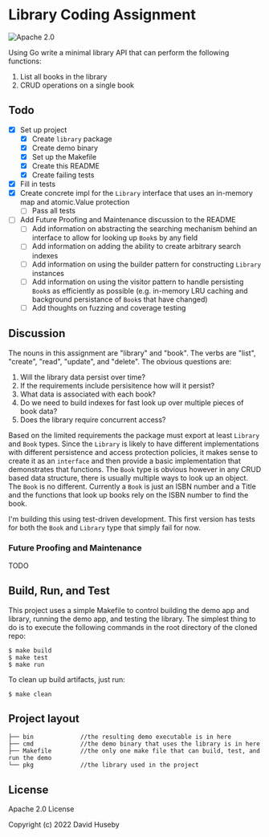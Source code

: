 # Library Coding Assignment

![Apache 2.0][license-image]

Using Go write a minimal library API that can perform the following functions:

1. List all books in the library
2. CRUD operations on a single book

## Todo

- [x] Set up project
  - [x] Create `library` package
  - [x] Create demo binary
  - [x] Set up the Makefile
  - [x] Create this README
  - [x] Create failing tests
- [x] Fill in tests
- [x] Create concrete impl for the `Library` interface that uses an in-memory map and atomic.Value protection
  - [ ] Pass all tests
- [ ] Add Future Proofing and Maintenance discussion to the README
  - [ ] Add information on abstracting the searching mechanism behind an interface to allow for looking up `Book`s by any field
  - [ ] Add information on adding the ability to create arbitrary search indexes
  - [ ] Add information on using the builder pattern for constructing `Library` instances
  - [ ] Add information on using the visitor pattern to handle persisting `Book`s as efficiently as possible (e.g. in-memory LRU caching and background persistance of `Book`s that have changed)
  - [ ] Add thoughts on fuzzing and coverage testing

## Discussion

The nouns in this assignment are "library" and "book". The verbs are "list", "create", "read", "update", and "delete". The obvious questions are:

1. Will the library data persist over time?
2. If the requirements include persisitence how will it persist?
3. What data is associated with each book?
4. Do we need to build indexes for fast look up over multiple pieces of book data?
5. Does the library require concurrent access?

Based on the limited requirements the package must export at least `Library` and `Book` types. Since the `Library` is likely to have different implementations with different persistence and access protection policies, it makes sense to create it as an `interface` and then provide a basic implementation that demonstrates that functions. The `Book` type is obvious however in any CRUD based data structure, there is usually multiple ways to look up an object. The `Book` is no different. Currently a `Book` is just an ISBN number and a Title and the functions that look up books rely on the ISBN number to find the book.

I'm building this using test-driven development. This first version has tests for both the `Book` and `Library` type that simply fail for now.

### Future Proofing and Maintenance

TODO

## Build, Run, and Test

This project uses a simple Makefile to control building the demo app and library, running the demo app, and testing the library. The simplest thing to do is to execute the following commands in the root directory of the cloned repo:

```
$ make build
$ make test
$ make run
```

To clean up build artifacts, just run:

```
$ make clean
```

## Project layout
```shell
├── bin             //the resulting demo executable is in here
├── cmd             //the demo binary that uses the library is in here
├── Makefile        //the only one make file that can build, test, and run the demo
└── pkg             //the library used in the project
```
## License
Apache 2.0 License

Copyright (c) 2022 David Huseby

[//]: # (badges)

[license-image]: https://img.shields.io/badge/license-Apache2.0-blue.svg

